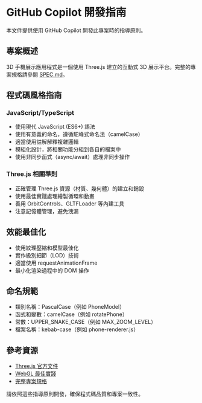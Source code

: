 # GitHub Copilot 開發指南

本文件提供使用 GitHub Copilot 開發此專案時的指導原則。

## 專案概述

3D 手機展示應用程式是一個使用 Three.js 建立的互動式 3D 展示平台。完整的專案規格請參閱 [SPEC.md](../SPEC.md)。

## 程式碼風格指南

### JavaScript/TypeScript

- 使用現代 JavaScript (ES6+) 語法
- 使用有意義的命名，遵循駝峰式命名法（camelCase）
- 適當使用註解解釋複雜邏輯
- 模組化設計，將相關功能分組到各自的檔案中
- 使用非同步函式（async/await）處理非同步操作

### Three.js 相關準則

- 正確管理 Three.js 資源（材質、幾何體）的建立和銷毀
- 使用最佳實踐處理繪製循環和動畫
- 善用 OrbitControls、GLTFLoader 等內建工具
- 注意記憶體管理，避免洩漏

## 效能最佳化

- 使用紋理壓縮和模型最佳化
- 實作級別細節（LOD）技術
- 適當使用 requestAnimationFrame
- 最小化渲染過程中的 DOM 操作

## 命名規範

- 類別名稱：PascalCase（例如 PhoneModel）
- 函式和變數：camelCase（例如 rotatePhone）
- 常數：UPPER_SNAKE_CASE（例如 MAX_ZOOM_LEVEL）
- 檔案名稱：kebab-case（例如 phone-renderer.js）

## 參考資源

- [Three.js 官方文件](https://threejs.org/docs/)
- [WebGL 最佳實踐](https://developer.mozilla.org/en-US/docs/Web/API/WebGL_API/WebGL_best_practices)
- [完整專案規格](../SPEC.md)

請依照這些指導原則開發，確保程式碼品質和專案一致性。
